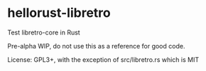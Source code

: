 hellorust-libretro
==================

Test libretro-core in Rust

Pre-alpha WIP, do not use this as a reference for good code.

License: GPL3+, with the exception of src/libretro.rs which is MIT
